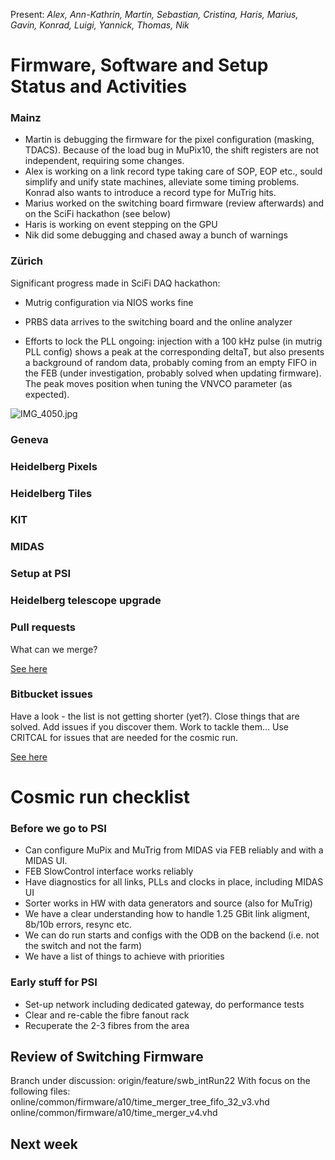 Present: *Alex, Ann-Kathrin, Martin, Sebastian, Cristina, Haris, Marius, Gavin, Konrad, Luigi, Yannick, Thomas, Nik*

# Firmware, Software and Setup Status and Activities #

### Mainz ###

* Martin is debugging the firmware for the pixel configuration (masking, TDACS). Because of the load bug in MuPix10, the shift registers are not independent, requiring some changes.
* Alex is working on a link record type taking care of SOP, EOP etc., sould simplify and unify state machines, alleviate some timing problems. Konrad also wants to introduce a record type for MuTrig hits.
* Marius worked on the switching board firmware (review afterwards) and on the SciFi hackathon (see below)
* Haris is working on event stepping on the GPU
* Nik did some debugging and chased away a bunch of warnings

### Zürich ###

Significant progress made in SciFi DAQ hackathon: 

* Mutrig configuration via NIOS works fine

* PRBS data arrives to the switching board and the online analyzer

* Efforts to lock the PLL ongoing: injection with a 100 kHz pulse (in mutrig PLL config) shows a peak at the corresponding deltaT, but also presents a background of random data, probably coming from an empty FIFO in the FEB (under investigation, probably solved when updating firmware). The peak moves position when tuning the VNVCO parameter (as expected). 

![IMG_4050.jpg](https://bitbucket.org/repo/7zKBgbq/images/1788722081-IMG_4050.jpg)

### Geneva ###



### Heidelberg Pixels ###


### Heidelberg Tiles ###


### KIT ###


### MIDAS ###


### Setup at PSI ###


### Heidelberg telescope upgrade ###


### Pull requests ###

What can we merge? 

[See here](https://bitbucket.org/mu3e/online/pull-requests/)

### Bitbucket issues ###

Have a look - the list is not getting shorter (yet?). Close things that are solved. Add issues if you discover them. Work to tackle them... Use CRITCAL for issues that are needed for the cosmic run.

[See here](https://bitbucket.org/mu3e/online/issues?status=new&status=open)


# Cosmic run checklist #

### Before we go to PSI ###

* Can configure MuPix and MuTrig from MIDAS via FEB reliably and with a MIDAS UI. 
* FEB SlowControl interface works reliably
* Have diagnostics for all links, PLLs and clocks in place, including MIDAS UI
* Sorter works in HW with data generators and source (also for MuTrig)
* We have a clear understanding how to handle 1.25 GBit link aligment, 8b/10b errors, resync etc.
* We can do run starts and configs with the ODB on the backend (i.e. not the switch and not the farm)
* We have a list of things to achieve with priorities

### Early stuff for PSI ###

* Set-up network including dedicated gateway, do performance tests
* Clear and re-cable the fibre fanout rack
* Recuperate the 2-3 fibres from the area

## Review of Switching Firmware ##
Branch under discussion: origin/feature/swb_intRun22
With focus on the following files: 
online/common/firmware/a10/time_merger_tree_fifo_32_v3.vhd
online/common/firmware/a10/time_merger_v4.vhd

## Next week ##